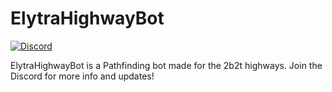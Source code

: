 # ElytraHighwayBot
[![Discord](https://img.shields.io/discord/463752820026376202.svg?label=&logo=discord&logoColor=ffffff&color=7389D8&labelColor=6A7EC2)](https://discord.gg/QTPWRrV)

ElytraHighwayBot is a Pathfinding bot made for the 2b2t highways.
Join the Discord for more info and updates!
